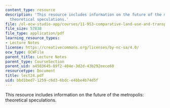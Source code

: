 ```yaml
---
content_type: resource
description: 'This resource includes information on the future of the metropolis:
  theoretical speculations.'
file: /ol-ocw-studio-app/courses/11-953-comparative-land-use-and-transportation-planning-spring-2006/bbd1bed71259c6d36bdce4bbe4b74d5f_lect24.pdf
file_size: 57838
file_type: application/pdf
learning_resource_types:
- Lecture Notes
license: https://creativecommons.org/licenses/by-nc-sa/4.0/
ocw_type: OCWFile
parent_title: Lecture Notes
parent_type: CourseSection
parent_uid: a4583645-89f2-404e-3d2d-43b292eece60
resourcetype: Document
title: lect24.pdf
uid: bbd1bed7-1259-c6d3-6bdc-e4bbe4b74d5f
---
```

This resource includes information on the future of the metropolis: theoretical speculations.